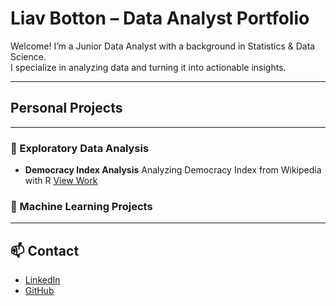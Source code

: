 # Liav Botton – Data Analyst Portfolio

Welcome! I’m a Junior Data Analyst with a background in Statistics & Data Science.  
I specialize in analyzing data and turning it into actionable insights.


---
## Personal Projects
<!--
### 📊 Dashboards
- **Mobility Analytics (Austin Bikeshare Dataset)**  
  Interactive Looker Studio dashboard analyzing demand/supply trends.  
  [View Dashboard](https://lookerstudio.google.com/s/kYuahIp6GOg)

- **Sales Performance**  
  Tableau dashboard exploring profit & revenue trends.  
  [View on Tableau Public](https://public.tableau.com/...)

- **HR Analytics**  
  Employee attrition analysis dashboard.  
  [View Dashboard](https://public.tableau.com/...)
-->
---
### 🧠 Exploratory Data Analysis

- **Democracy Index Analysis**
  Analyzing Democracy Index from Wikipedia with R
  [View Work](https://liavb22.github.io/Democracy_Index_Analysis/)
### 📘 Machine Learning Projects
<!--
- **Car Image Clustering** (Unsupervised ML with Python)  
  [View Code](https://github.com/username/car-clustering)

- **Healthcare RAG Chatbot**  
  Retrieval-Augmented Generation chatbot demo with Streamlit + OpenAI.  
  [View Code](https://github.com/username/healthcare-rag-chatbot)
-->
---

## 📫 Contact
- [LinkedIn](https://www.linkedin.com/in/liav-botton/)
- [GitHub](https://github.com/Liavb22)
  

